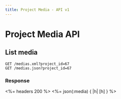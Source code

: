 ```yaml
---
title: Project Media - API v1
---
```


# Project Media API

## List media

    GET /medias.xml?project_id=67
    GET /medias.json?project_id=67
    
### Response
    
<%= headers 200 %>
<%= json(:media) { |h| [h] } %>